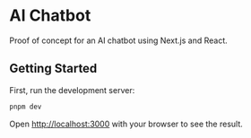 # AI Chatbot
Proof of concept for an AI chatbot using Next.js and React.

## Getting Started

First, run the development server:

```bash
pnpm dev
```

Open [http://localhost:3000](http://localhost:3000) with your browser to see the result.
